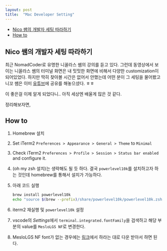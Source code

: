 ```yaml
---
layout: post
title:  "Mac Developer Setting"
---
```

- [Nico 쌤의 개발자 세팅 따라하기](#nico-쌤의-개발자-세팅-따라하기)
- [How to](#how-to)

## Nico 쌤의 개발자 세팅 따라하기

최근 NomadCoder로 유명한 니꼴라스 쌤의 강의를 듣고 있다. 그런데 동영상에서 보이는 니꼴라스 쌤의 터미널 화면은 내 밋밋한 화면에 비해서 다양한 customization이 되어있었다.
하지만 딱히 찾아볼 시간은 없어서 안했는데 어떤 분이 그 세팅을 물어봤고 니꼬 쌤은 이미 [유튜브](https://www.youtube.com/watch?v=B26yiuC5zPM)에 공유를 해놓으셨다. ㅎㅎ

이 좋은걸 이제 알게 되었다니.. 아직 세상엔 배울게 많은 것 같다.

정리해보자면,

## How to

1. Homebrew 설치
2. Set iTerm2 `Preferences > Appearance > General > Theme` to `Minimal`
3. Check iTerm2 `Preferences > Profile > Session > Status bar enabled` and configure it.
4. (oh my zsh 설치)는 생략해도 될 듯 하다. 결국 `powerlevel10k`를 설치하고자 하는 것인데 homebrew를 통해서 설치가 가능하다.
5. 아래 코드 실행

    ```sh
    brew install powerlevel10k
    echo "source $(brew --prefix)/share/powerlevel10k/powerlevel10k.zsh-theme" >>~/.zshrc
    ```

6. iterm2 재실행 및 `powerlevel10k` 설정
7. vscode의 *Settings*에서 `terminal.integrated.fontFamily`을 검색하고 해당 부분의 value를 `MesloLGS NF`로 변경한다.
8. MesloLGS NF font가 없는 경우에는 [링크](https://github.com/romkatv/powerlevel10k/issues/671#issuecomment-621031981)에서 하라는 대로 다운 받아서 하면 된다.
